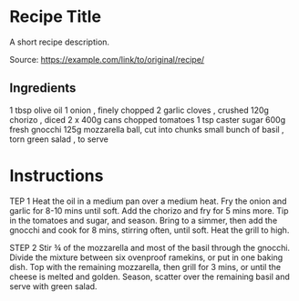 # Recipe Title

A short recipe description.

Source: https://example.com/link/to/original/recipe/

## Ingredients

1 tbsp olive oil
1 onion , finely chopped
2 garlic cloves , crushed
120g chorizo , diced
2 x 400g cans chopped tomatoes
1 tsp caster sugar
600g fresh gnocchi
125g mozzarella ball, cut into chunks
small bunch of basil , torn
green salad , to serve

# Instructions

TEP 1
Heat the oil in a medium pan over a medium heat. Fry the onion and garlic for 8-10 mins until soft. Add the chorizo and fry for 5 mins more. Tip in the tomatoes and sugar, and season. Bring to a simmer, then add the gnocchi and cook for 8 mins, stirring often, until soft. Heat the grill to high.

STEP 2
Stir ¾ of the mozzarella and most of the basil through the gnocchi. Divide the mixture between six ovenproof ramekins, or put in one baking dish. Top with the remaining mozzarella, then grill for 3 mins, or until the cheese is melted and golden. Season, scatter over the remaining basil and serve with green salad.

